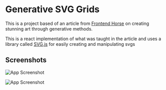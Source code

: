 
# Generative SVG Grids

This is a project based of an article from 
[Frontend Horse](https://frontend.horse/articles/generative-grids/) on creating stunning art through generative methods.

This is a react implementation of what was taught in the article and uses a library called [SVG.js](https://svgjs.dev/docs/3.0/) for easily creating and manipulating svgs


## Screenshots

![App Screenshot](https://media.discordapp.net/attachments/801156117945384992/1134533049116270622/generative-grid.png?width=1700&height=956)

![App Screenshot](https://media.discordapp.net/attachments/801156117945384992/1134533362963456000/generative-grid-green.png?width=1700&height=956)
